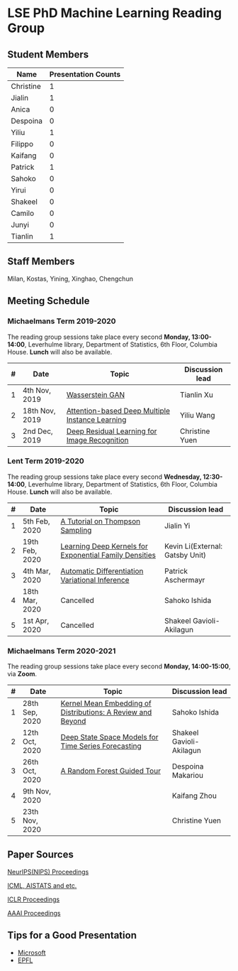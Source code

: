 # LSE PhD Machine Learning Reading Group

## Student Members

| Name | Presentation Counts |
|------|---------------------|
|Christine| 1 |
|Jialin| 1 |
|Anica| 0 |
|Despoina| 0 |
|Yiliu| 1 |
|Filippo| 0 |
|Kaifang| 0 |
|Patrick| 1 |
|Sahoko| 0 |
|Yirui| 0 |
|Shakeel| 0 |
|Camilo| 0 |
|Junyi| 0 |
|Tianlin| 1 |

## Staff Members
Milan, Kostas, Yining, Xinghao, Chengchun

## Meeting Schedule

### Michaelmans Term 2019-2020

The reading group sessions take place every second **Monday, 13:00-14:00**, Leverhulme library, Department of Statistics, 6th Floor, Columbia House. **Lunch** will also be available.

| # | Date                      | Topic                                                             | Discussion lead |
|---|---------------------------|-------------------------------------------------------------------|-----------------|
| 1 | 4th Nov, 2019         |  [Wasserstein GAN](https://arxiv.org/pdf/1701.07875.pdf) | Tianlin Xu |
| 2 | 18th Nov, 2019        |  [Attention-based Deep Multiple Instance Learning](https://arxiv.org/pdf/1802.04712.pdf)  | Yiliu Wang |
| 3 |  2nd Dec, 2019    |[Deep Residual Learning for Image Recognition](https://arxiv.org/pdf/1512.03385.pdf)|  Christine Yuen |


### Lent Term 2019-2020
The reading group sessions take place every second **Wednesday, 12:30-14:00**, Leverhulme library, Department of Statistics, 6th Floor, Columbia House. **Lunch** will also be available.

| # | Date                      | Topic                                                             | Discussion lead |
|---|---------------------------|-------------------------------------------------------------------|-----------------|
| 1 | 5th Feb, 2020         | [A Tutorial on Thompson Sampling](https://web.stanford.edu/~bvr/pubs/TS_Tutorial.pdf) |Jialin Yi|
| 2 | 19th Feb, 2020     | [Learning Deep Kernels for Exponential Family Densities](https://arxiv.org/pdf/1811.08357.pdf)  | Kevin Li(External: Gatsby Unit)  |
| 3 | 4th Mar, 2020  |  [Automatic Differentiation Variational Inference](https://arxiv.org/pdf/1603.00788.pdf) | Patrick Aschermayr |
| 4 | 18th Mar, 2020      |  Cancelled  |Sahoko Ishida|
| 5 | 1st Apr, 2020     |  Cancelled   |Shakeel Gavioli-Akilagun|

### Michaelmans Term 2020-2021

The reading group sessions take place every second **Monday, 14:00-15:00**, via **Zoom**.  

| # | Date                      | Topic                                                             | Discussion lead |
|---|---------------------------|-------------------------------------------------------------------|-----------------|
| 1 | 28th Sep, 2020   |[Kernel Mean Embedding of Distributions: A Review and Beyond](https://arxiv.org/pdf/1605.09522.pdf) |Sahoko Ishida|
| 2 | 12th Oct, 2020   | [Deep State Space Models for Time Series Forecasting](https://papers.nips.cc/paper/8004-deep-state-space-models-for-time-series-forecasting.pdf) | Shakeel Gavioli-Akilagun |
| 3 | 26th Oct, 2020 | [A Random Forest Guided Tour](https://arxiv.org/pdf/1511.05741.pdf) | Despoina Makariou |
| 4 | 9th Nov, 2020  |   | Kaifang Zhou|
| 5 | 23th Nov, 2020  |   | Christine Yuen |


## Paper Sources

[NeurIPS(NIPS) Proceedings](https://papers.nips.cc/)


[ICML, AISTATS and etc.](http://proceedings.mlr.press/)


[ICLR Proceedings](https://dblp1.uni-trier.de/db/conf/iclr/)


[AAAI Proceedings](https://www.aaai.org/Press/Proceedings/proceedings.php)

## Tips for a Good Presentation

* [Microsoft](https://www.microsoft.com/en-us/research/academic-program/give-great-research-talk/)
* [EPFL](http://ica1www.epfl.ch/PS_files/paper.htm)

 
